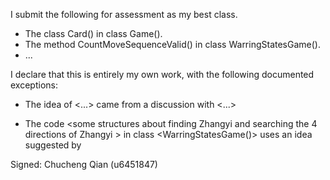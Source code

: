 I submit the following for assessment as my best class.

* The class Card() in class Game().
* The method CountMoveSequenceValid() in class WarringStatesGame().
* ...

I declare that this is entirely my own work, with the following documented exceptions:

* The idea of <...> came from a discussion with <...>

* The code <some structures about finding Zhangyi and searching the 4 directions of Zhangyi >  in class <WarringStatesGame()> uses an idea suggested by <Chunxiang Song>

Signed: Chucheng Qian (u6451847)
